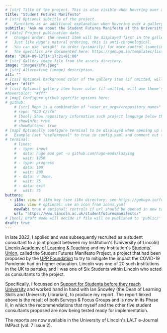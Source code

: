 ```yaml
---
# [str] Title of the project. This is also visible when hovering over a gallery item.
title: "Student Futures Manifesto"
# [str] Optional subtitle of the project. 
#   Functions as an additional explanation when hovering over a gallery item (comment out the following line).
subtitle: "Ask me about the Student Futures Manifesto at the University of Lincoln's LALT & Students' Union."
# [date] Project publication date.
#   Changes order: The newest item will be displayed first in the gallery. 
#   Just like Hugo's natural ordering, this is anti-chronological.
#   You can use 'weight' to order (primarily) for more control (sometimes it makes sense to put old items before new ones).
#   The specifics are documented here: https://gohugo.io/templates/lists/#order-content
date: "2024-09-12T14:17:21+01:00"
# [str] Gallery image file from the assets directory. 
image: "images/sfm.jpeg"
# [str] Alternative (image) description.
alt: ""
# [css] Optional background color of the gallery item (if omitted, will use theme's fallback).
color: "#fff"
# [css] Optional gallery item hover color (if omitted, will use theme's fallback).
#hoverColor: "#fff"
# [map] Configure github specific options here:
# github: 
    # [str] Repo is a combination of "<user_or_org>/<repository_name>"
    # repo: "SJO-C/sfm"
    # [bool] Show repository information such project language below the buttons.
    # showInfo: true
    # showButtons: true
# [map] Optionally configure terminal to be displayed when opening up the gallery item:
#   Example (set "useTermynal" to true in config.yaml and comment out to test it):
# terminal:
    # lines:
    # - type: input
    #   data: hugo mod get -u github.com/hugo-mods/lazyimg 
    #   wait: 1250
    # - type: progress
    #   data: 100
    #   wait: 200
    # - data: ✓ Done.
    #   wait: 75
    # - data: exit
    #   wait: 75
buttons:
  - i18n: view # i18n key (see i18n directory, see https://gohugo.io/functions/i18n/)
    icon: view # optional: use an icon from icons.yaml
    newTab: true # optional: controls if url should be opened in new tab
    url: "https://www.lincoln.ac.uk/studentfuturesmanifesto/"
# [bool] Draft mode will decide if file will be published to 'public/' directory.
draft: true
---
```

In late 2022, I applied and was subsequently recruited as a student consultant to a joint project between my Institution's (University of Lincoln) [Lincoln Academy of Learning & Teaching](https://lalt.lincoln.ac.uk) and my Institution's [Students' Union](https://lincolnsu.com/home), called the Student Futures Manifesto Project, a project that had been proposed by the [UPP Foundation](https://upp-foundation.org/wp-content/uploads/2022/02/A-Student-Futures-Manifesto-Final-Report-of-the-Student-Futures-Commission.pdf) to try to mitigate the impact the COVID-19 Pandemic had on higher education.  Lincoln was one of 20 such Institutions in the UK to partake, and I was one of Six Students within Lincoln who acted as consultants to the project.  

Specifically, I focussed on [Support for Students before they reach University](https://lalt.lincoln.ac.uk/files/2024/02/V72-2.-IMPact-SFM-Theme-1-5934ee852837c5ed.pdf) and worked hand in hand with Ian Snowley (the Dean of Learning Skills and University Librarian), to produce my report.  The report linked above is the result of both Surveys & Focus Groups and is now in its Phase II, in which the recommendations that myself and the other five student consultants proposed are now being tested ready for implementation.

The reports are now available in the University of Lincoln's LALT e-Journal IMPact (vol. 7 issue 2).
